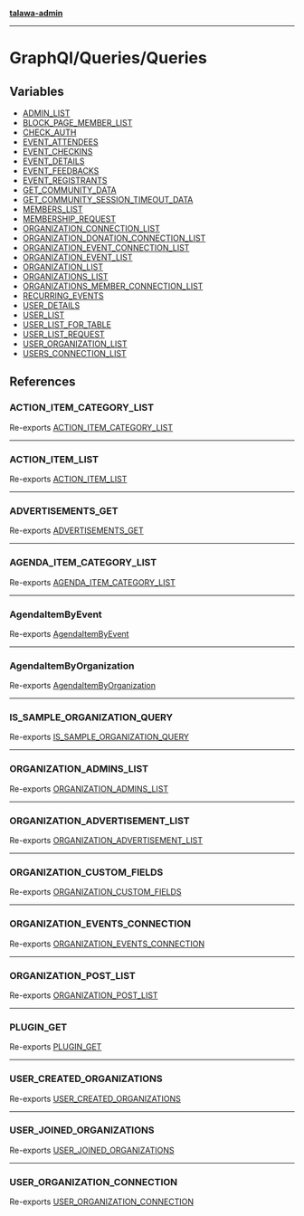 [**talawa-admin**](../../../README.md)

***

# GraphQl/Queries/Queries

## Variables

- [ADMIN\_LIST](variables/ADMIN_LIST.md)
- [BLOCK\_PAGE\_MEMBER\_LIST](variables/BLOCK_PAGE_MEMBER_LIST.md)
- [CHECK\_AUTH](variables/CHECK_AUTH.md)
- [EVENT\_ATTENDEES](variables/EVENT_ATTENDEES.md)
- [EVENT\_CHECKINS](variables/EVENT_CHECKINS.md)
- [EVENT\_DETAILS](variables/EVENT_DETAILS.md)
- [EVENT\_FEEDBACKS](variables/EVENT_FEEDBACKS.md)
- [EVENT\_REGISTRANTS](variables/EVENT_REGISTRANTS.md)
- [GET\_COMMUNITY\_DATA](variables/GET_COMMUNITY_DATA.md)
- [GET\_COMMUNITY\_SESSION\_TIMEOUT\_DATA](variables/GET_COMMUNITY_SESSION_TIMEOUT_DATA.md)
- [MEMBERS\_LIST](variables/MEMBERS_LIST.md)
- [MEMBERSHIP\_REQUEST](variables/MEMBERSHIP_REQUEST.md)
- [ORGANIZATION\_CONNECTION\_LIST](variables/ORGANIZATION_CONNECTION_LIST.md)
- [ORGANIZATION\_DONATION\_CONNECTION\_LIST](variables/ORGANIZATION_DONATION_CONNECTION_LIST.md)
- [ORGANIZATION\_EVENT\_CONNECTION\_LIST](variables/ORGANIZATION_EVENT_CONNECTION_LIST.md)
- [ORGANIZATION\_EVENT\_LIST](variables/ORGANIZATION_EVENT_LIST.md)
- [ORGANIZATION\_LIST](variables/ORGANIZATION_LIST.md)
- [ORGANIZATIONS\_LIST](variables/ORGANIZATIONS_LIST.md)
- [ORGANIZATIONS\_MEMBER\_CONNECTION\_LIST](variables/ORGANIZATIONS_MEMBER_CONNECTION_LIST.md)
- [RECURRING\_EVENTS](variables/RECURRING_EVENTS.md)
- [USER\_DETAILS](variables/USER_DETAILS.md)
- [USER\_LIST](variables/USER_LIST.md)
- [USER\_LIST\_FOR\_TABLE](variables/USER_LIST_FOR_TABLE.md)
- [USER\_LIST\_REQUEST](variables/USER_LIST_REQUEST.md)
- [USER\_ORGANIZATION\_LIST](variables/USER_ORGANIZATION_LIST.md)
- [USERS\_CONNECTION\_LIST](variables/USERS_CONNECTION_LIST.md)

## References

### ACTION\_ITEM\_CATEGORY\_LIST

Re-exports [ACTION_ITEM_CATEGORY_LIST](../ActionItemCategoryQueries/variables/ACTION_ITEM_CATEGORY_LIST.md)

***

### ACTION\_ITEM\_LIST

Re-exports [ACTION_ITEM_LIST](../ActionItemQueries/variables/ACTION_ITEM_LIST.md)

***

### ADVERTISEMENTS\_GET

Re-exports [ADVERTISEMENTS_GET](../PlugInQueries/variables/ADVERTISEMENTS_GET.md)

***

### AGENDA\_ITEM\_CATEGORY\_LIST

Re-exports [AGENDA_ITEM_CATEGORY_LIST](../AgendaCategoryQueries/variables/AGENDA_ITEM_CATEGORY_LIST.md)

***

### AgendaItemByEvent

Re-exports [AgendaItemByEvent](../AgendaItemQueries/variables/AgendaItemByEvent.md)

***

### AgendaItemByOrganization

Re-exports [AgendaItemByOrganization](../AgendaItemQueries/variables/AgendaItemByOrganization.md)

***

### IS\_SAMPLE\_ORGANIZATION\_QUERY

Re-exports [IS_SAMPLE_ORGANIZATION_QUERY](../PlugInQueries/variables/IS_SAMPLE_ORGANIZATION_QUERY.md)

***

### ORGANIZATION\_ADMINS\_LIST

Re-exports [ORGANIZATION_ADMINS_LIST](../OrganizationQueries/variables/ORGANIZATION_ADMINS_LIST.md)

***

### ORGANIZATION\_ADVERTISEMENT\_LIST

Re-exports [ORGANIZATION_ADVERTISEMENT_LIST](../OrganizationQueries/variables/ORGANIZATION_ADVERTISEMENT_LIST.md)

***

### ORGANIZATION\_CUSTOM\_FIELDS

Re-exports [ORGANIZATION_CUSTOM_FIELDS](../PlugInQueries/variables/ORGANIZATION_CUSTOM_FIELDS.md)

***

### ORGANIZATION\_EVENTS\_CONNECTION

Re-exports [ORGANIZATION_EVENTS_CONNECTION](../PlugInQueries/variables/ORGANIZATION_EVENTS_CONNECTION.md)

***

### ORGANIZATION\_POST\_LIST

Re-exports [ORGANIZATION_POST_LIST](../OrganizationQueries/variables/ORGANIZATION_POST_LIST.md)

***

### PLUGIN\_GET

Re-exports [PLUGIN_GET](../PlugInQueries/variables/PLUGIN_GET.md)

***

### USER\_CREATED\_ORGANIZATIONS

Re-exports [USER_CREATED_ORGANIZATIONS](../OrganizationQueries/variables/USER_CREATED_ORGANIZATIONS.md)

***

### USER\_JOINED\_ORGANIZATIONS

Re-exports [USER_JOINED_ORGANIZATIONS](../OrganizationQueries/variables/USER_JOINED_ORGANIZATIONS.md)

***

### USER\_ORGANIZATION\_CONNECTION

Re-exports [USER_ORGANIZATION_CONNECTION](../OrganizationQueries/variables/USER_ORGANIZATION_CONNECTION.md)
